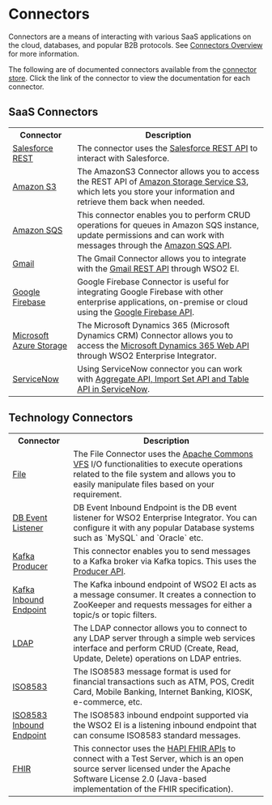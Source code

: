 # Connectors

Connectors are a means of interacting with various SaaS applications on the cloud, databases, and popular B2B protocols. See [Connectors Overview](../references/connectors/connectors-overview.md) for more information.

The following are of documented connectors available from the [connector store](https://store.wso2.com/store/assets/esbconnector/list). Click the link of the connector to view the documentation for each connector.

## SaaS Connectors

<table>
        <tr>
            <th>Connector</th>
            <th>Description</th>
        </tr>
        <tr>
            <td><a href="../../references/connectors/salesforce-rest-connector/sf-rest-connector-example/">Salesforce REST</a></td>
            <td>The connector uses the <a href="https://developer.salesforce.com/docs/atlas.en-us.api_rest.meta/api_rest/intro_what_is_rest_api.htm">Salesforce REST API</a> to interact with Salesforce.</td>
        </tr>
        <tr>
            <td><a href="../../references/connectors/amazons3-connector/amazons3-connector-example/">Amazon S3</a></td>
            <td>The AmazonS3 Connector allows you to access the REST API of <a href="https://docs.aws.amazon.com/AmazonS3/latest/API/Welcome.html">Amazon Storage Service S3</a>, which lets you store your information and retrieve them back when needed.</td>
        </tr>
        <tr>
            <td><a href="../../references/connectors/amazonsqs-connector/amazonsqs-connector-example/">Amazon SQS</a></td>
            <td>This connector enables you to perform CRUD operations for queues in Amazon SQS instance, update permissions and can work with messages through the <a href="https://docs.aws.amazon.com/AWSSimpleQueueService/latest/APIReference/Welcome.html">Amazon SQS API</a>.</td>
        </tr>
        <tr>
            <td><a href="../../references/connectors/gmail-connector/gmail-connector-example/">Gmail</a></td>
            <td>The Gmail Connector allows you to integrate with the <a href="https://developers.google.com/gmail/api/v1/reference">Gmail REST API</a> through WSO2 EI.</td>
        </tr>
        <tr>
            <td><a href="../../references/connectors/google-firebase-connector/google-firebase-connector-example/">Google Firebase</a></td>
            <td>Google Firebase Connector is useful for integrating Google Firebase with other enterprise applications, on-premise or cloud using the <a href="https://firebase.google.com/docs/reference/fcm/rest/v1/projects.messages">Google Firebase API</a>.</td>
        </tr>
        <tr>
            <td><a href="../../references/connectors/microsoft-azure-storage-connector/microsoft-azure-storage-connector-example/">Microsoft Azure Storage</a></td>
            <td>The Microsoft Dynamics 365 (Microsoft Dynamics CRM) Connector allows you to access the <a href="https://docs.microsoft.com/en-us/previous-versions/dynamicscrm-2016/developers-guide/mt593051(v=crm.8)?redirectedfrom=MSDN">Microsoft Dynamics 365 Web API</a> through WSO2 Enterprise Integrator.</td>
        </tr>
        <tr>
            <td><a href="../../references/connectors/servicenow-connector/servicenow-connector-example/">ServiceNow</a></td>
            <td>Using ServiceNow connector you can work with <a href="https://developer.servicenow.com/dev.do#!/reference/api/orlando/rest/c_TableAPI">Aggregate API, Import Set API and Table API in ServiceNow</a>.</td>
        </tr>
</table>


## Technology Connectors

<table>
        <tr>
            <th>Connector</th>
            <th>Description</th>
        </tr>
        <tr>
            <td><a href="../../references/connectors/file-connector/file-connector-example/">File</a></td>
            <td>The File Connector uses the <a href="https://commons.apache.org/proper/commons-vfs/">Apache Commons VFS</a> I/O functionalities to execute operations related to the file system and allows you to easily manipulate files based on your requirement.</td>
        </tr>
        <tr>
            <td><a href="../../references/connectors/db-event-inbound-endpoint/db-event-inbound-endpoint-example/">DB Event Listener</a></td>
            <td>DB Event Inbound Endpoint is the DB event listener for WSO2 Enterprise Integrator. You can configure it with any popular Database systems such as `MySQL` and `Oracle` etc.</td>
        </tr>
        <tr>
            <td><a href="../../references/connectors/kafka-connector/kafka-connector-producer-example/">Kafka Producer</a></td>
            <td>This connector enables you to send messages to a Kafka broker via Kafka topics. This uses the <a href="http://kafka.apache.org/documentation.html#producerapi">Producer API</a>.</td>
        </tr>
        <tr>
            <td><a href="../../references/connectors/kafka-connector/kafka-inbound-endpoint-example/">Kafka Inbound Endpoint</a></td>
            <td>The Kafka inbound endpoint of WSO2 EI acts as a message consumer. It creates a connection to ZooKeeper and requests messages for either a topic/s or topic filters.</td>
        </tr>
        <tr>
            <td><a href="../../references/connectors/ldap-connector/ldap-connector-example/">LDAP</a></td>
            <td>The LDAP connector allows you to connect to any LDAP server through a simple web services interface and perform CRUD (Create, Read, Update, Delete) operations on LDAP entries.</td>
        </tr>
        <tr>
            <td><a href="../../references/connectors/ISO8583-connector/ISO8583-connector-example/">ISO8583</a></td>
            <td>The ISO8583 message format is used for financial transactions such as ATM, POS, Credit Card, Mobile Banking, Internet Banking, KIOSK, e-commerce, etc.</td>
        </tr>
        <tr>
            <td><a href="../../references/connectors/ISO8583-connector/ISO8583-inbound-endpoint-example/">ISO8583 Inbound Endpoint</a></td>
            <td>The ISO8583 inbound endpoint supported via the WSO2 EI is a listening inbound endpoint that can consume ISO8583 standard messages.</td>
        </tr>
        <tr>
            <td><a href="../../references/connectors/fhir-connector/fhir-connector-example/">FHIR</a></td>
            <td>This connector uses the <a href="https://hapifhir.io">HAPI FHIR APIs</a> to connect with a Test Server, which is an open source server licensed under the Apache Software License 2.0 (Java-based implementation of the FHIR specification).</td>
        </tr>
</table>

